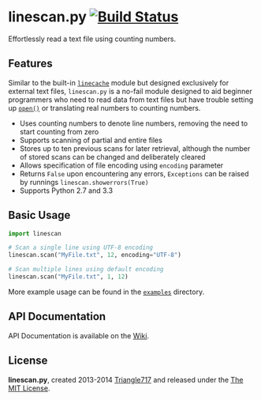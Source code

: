 # linescan.py [![Build Status](https://travis-ci.org/le717/linescan.py.png?branch=master)](https://travis-ci.org/le717/linescan.py) #

Effortlessly read a text file using counting numbers.

## Features ##

Similar to the built-in [`linecache`](http://docs.python.org/3/library/linecache.html) module but designed exclusively for external text files, `linescan.py` is a no-fail module designed to aid beginner programmers who need to read data from text files but have trouble setting up [`open()`](http://docs.python.org/3/library/functions.html#open) or translating real numbers to counting numbers.

* Uses counting numbers to denote line numbers, removing the need to start counting from zero
* Supports scanning of partial and entire files
* Stores up to ten previous scans for later retrieval, although the number of stored scans can be changed and deliberately cleared
* Allows specification of file encoding using `encoding` parameter
* Returns `False` upon encountering any errors, `Exceptions` can be raised by runnings `linescan.showerrors(True)`
* Supports Python 2.7 and 3.3

## Basic Usage ##

```python
import linescan

# Scan a single line using UTF-8 encoding
linescan.scan("MyFile.txt", 12, encoding="UTF-8")

# Scan multiple lines using default encoding
linescan.scan("MyFile.txt", 1, 12)
```

More example usage can be found in the [`examples`](/examples) directory.

## API Documentation ##

API Documentation is available on the [Wiki](https://github.com/le717/linescan.py/wiki/).

## License ##

**linescan.py**, created 2013-2014 [Triangle717](http://Triangle717.WordPress.com)
and released under the [The MIT License](http://opensource.org/licenses/MIT).
